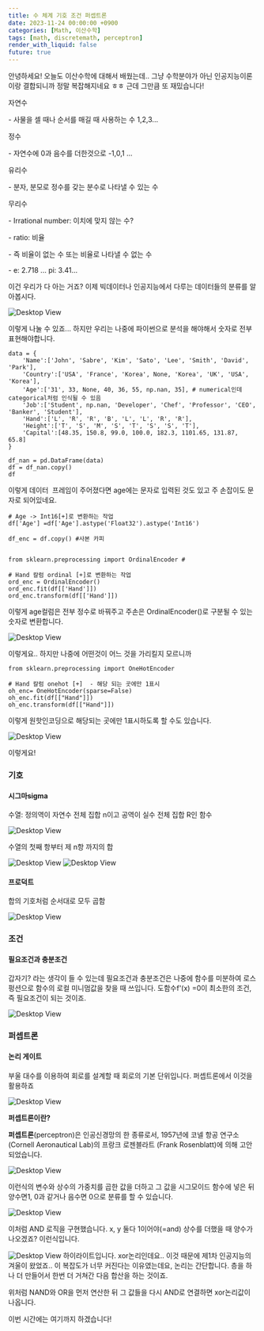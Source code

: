 ```yaml
---
title: 수 체계 기호 조건 퍼셉트론
date: 2023-11-24 00:00:00 +0900
categories: [Math, 이산수학]
tags: [math, discretemath, perceptron]
render_with_liquid: false
future: true
---
```


안녕하세요! 오늘도 이산수학에 대해서 배웠는데.. 그냥 수학분야가 아닌 인공지능이론이랑 결합되니까 정말 복잡해지네요 ㅎㅎ 근데 그만큼 또 재밌습니다! 

자연수

\- 사물을 셀 때나 순서를 매길 때 사용하는 수 1,2,3...

정수

\- 자연수에 0과 음수를 더한것으로 -1,0,1 ...

유리수

\- 분자, 분모로 정수를 갖는 분수로 나타낼 수 있는 수

무리수 

\- Irrational number: 이치에 맞지 않는 수?

\- ratio: 비율

\- 즉 비율이 없는 수 또는 비율로 나타낼 수 없는 수

\- e: 2.718 ... pi: 3.41...

이건 우리가 다 아는 거죠? 이제 빅데이터나 인공지능에서 다루는 데이터들의 분류를 알아봅시다.

![Desktop View](/assets/img/Math/Discrete-Math/Number-Type/1.png)

이렇게 나눌 수 있죠... 하지만 우리는 나중에 파이썬으로 분석을 해야해서 숫자로 전부 표현해야합니다.

```
data = {
    'Name':['John', 'Sabre', 'Kim', 'Sato', 'Lee', 'Smith', 'David', 'Park'],
    'Country':['USA', 'France', 'Korea', None, 'Korea', 'UK', 'USA', 'Korea'],
    'Age':['31', 33, None, 40, 36, 55, np.nan, 35], # numerical인데 categorical처럼 인식될 수 있음
    'Job':['Student', np.nan, 'Developer', 'Chef', 'Professor', 'CEO', 'Banker', 'Student'],
    'Hand':['L', 'R', 'R', 'B', 'L', 'L', 'R', 'R'],
    'Height':['T', 'S', 'M', 'S', 'T', 'S', 'S', 'T'],
    'Capital':[48.35, 150.8, 99.0, 100.0, 182.3, 1101.65, 131.87, 65.8]
}

df_nan = pd.DataFrame(data)
df = df_nan.copy()
df
```

이렇게 데이터  프레임이 주어졌다면 age에는 문자로 입력된 것도 있고 주 손잡이도 문자로 되어있네요.

```
# Age -> Int16[+]로 변환하는 작업
df['Age'] =df['Age'].astype('Float32').astype('Int16')

df_enc = df.copy() #사본 카피


from sklearn.preprocessing import OrdinalEncoder #

# Hand 칼럼 ordinal [+]로 변환하는 작업
ord_enc = OrdinalEncoder()
ord_enc.fit(df[['Hand']])
ord_enc.transform(df[['Hand']])
```

이렇게 age컬럼은 전부 정수로 바꿔주고 주손은 OrdinalEncoder()로 구분될 수 있는 숫자로 변환합니다. 

![Desktop View](/assets/img/Math/Discrete-Math/Number-Type/2.png)

이렇게요.. 하지만 나중에 어떤것이 어느 것을 가리킬지 모르니까

```
from sklearn.preprocessing import OneHotEncoder

# Hand 칼럼 onehot [+]  - 해당 되는 곳에만 1표시
oh_enc= OneHotEncoder(sparse=False)
oh_enc.fit(df[["Hand"]])
oh_enc.transform(df[["Hand"]])
```

이렇게 원핫인코딩으로 해당되는 곳에만 1표시하도록 할 수도 있습니다.

![Desktop View](/assets/img/Math/Discrete-Math/Number-Type/3.png)

이렇게요!

### **기호**

#### **시그마sigma**

수열: 정의역이 자연수 전체 집합 n이고 공역이 실수 전체 집합 R인 함수

![Desktop View](/assets/img/Math/Discrete-Math/Number-Type/4.png)

수열의 첫째 항부터 제 n항 까지의 합


![Desktop View](/assets/img/Math/Discrete-Math/Number-Type/5.png)
![Desktop View](/assets/img/Math/Discrete-Math/Number-Type/6.png)
#### **프로덕트**

합의 기호처럼 순서대로 모두 곱함

![Desktop View](/assets/img/Math/Discrete-Math/Number-Type/7.png)

### **조건**

#### **필요조건과 충분조건**

갑자기? 라는 생각이 들 수 있는데 필요조건과 충분조건은 나중에 함수를 미분하여 로스 펑션으로 함수의 로컬 미니멈값을 찾을 때 쓰입니다. 도함수f'(x) =0이 최소한의 조건, 즉 필요조건이 되는 것이죠.

![Desktop View](/assets/img/Math/Discrete-Math/Number-Type/8.png)

### **퍼셉트론**

#### **논리 게이트**

부울 대수를 이용하여 회로를 설계할 때 회로의 기본 단위입니다. 퍼셉트론에서 이것을 활용하죠

![Desktop View](/assets/img/Math/Discrete-Math/Number-Type/9.png)

**퍼셉트론이란?** 

**퍼셉트론**(perceptron)은 인공신경망의 한 종류로서, 1957년에 코넬 항공 연구소(Cornell Aeronautical Lab)의 프랑크 로젠블라트 (Frank Rosenblatt)에 의해 고안되었습니다.

![Desktop View](/assets/img/Math/Discrete-Math/Number-Type/10.png)

이런식의 변수와 상수의 가중치를 곱한 값을 더하고 그 값을 시그모이드 함수에 넣은 뒤 양수면1, 0과 같거나 음수면 0으로 분류를 할 수 있습니다.

![Desktop View](/assets/img/Math/Discrete-Math/Number-Type/11.png)

이처럼 AND 로직을 구현했습니다. x, y 둘다 1이어야(=and) 상수를 더했을 때 양수가 나오겠죠? 이런식입니다.


![Desktop View](/assets/img/Math/Discrete-Math/Number-Type/12.png)
하이라이트입니다. xor논리인데요.. 이것 때문에 제1차 인공지능의 겨울이 왔었죠.. 이 복잡도가 너무 커진다는 이유였는데요, 논리는 간단합니다. 층을 하나 더 만들어서 한번 더 거쳐간 다음 합산을 하는 것이죠. 

위처럼 NAND와 OR을 먼저 연산한 뒤 그 값들을 다시 AND로 연결하면 xor논리값이 나옵니다.

이번 시간에는 여기까지 하겠습니다!